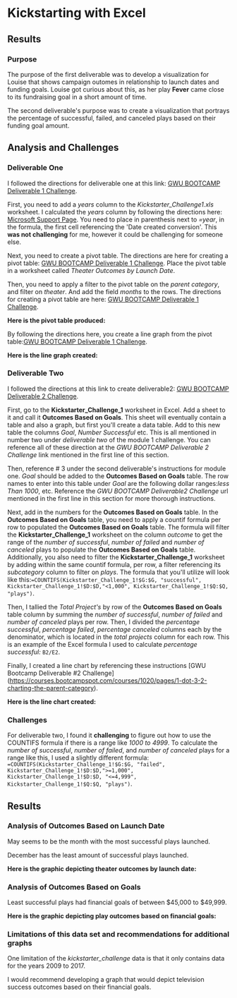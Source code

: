 # Kickstarting with Excel

## Results

### Purpose
The purpose of the first deliverable was to develop a visualization for Louise that shows campaign outomes in relationship to launch dates and funding goals. Louise got curious about this, as her play **Fever** came close to its fundraising goal in a short amount of time.

The second deliverable's purpose was to create a visualization that portrays the percentage of successful, failed, and canceled plays based on their funding goal amount. 

## Analysis and Challenges
### Deliverable One
I followed the directions for deliverable one at this link: [GWU BOOTCAMP Deliverable 1 Challenge](https://courses.bootcampspot.com/courses/1020/assignments/20753?module_item_id=384168).

First, you need to add a *years* column to the *Kickstarter_Challenge1.xls* worksheet. I calculated the *years* column by following the directions here: [Microsoft Support Page](https://support.microsoft.com/en-us/office/year-function-c64f017a-1354-490d-981f-578e8ec8d3b9?ui=en-us&rs=en-us&ad=us).  You need to place in parenthesis next to *=year*, in the formula, the first cell referencing the 'Date created conversion'.  This **was not challenging** for me, however it could be challenging for someone else. 

Next, you need to create a pivot table. The directions are here for creating a pivot table: [GWU BOOTCAMP Deliverable 1 Challenge](https://courses.bootcampspot.com/courses/1020/pages/1-dot-3-1-pivoting-toward-success). Place the pivot table in a worksheet called *Theater Outcomes by Launch Date*.

Then, you need to apply a filter to the pivot table on the *parent category*, and filter on *theater*.  And add the field *months* to the rows. The directions for creating a pivot table are here: [GWU BOOTCAMP Deliverable 1 Challenge](https://courses.bootcampspot.com/courses/1020/pages/1-dot-3-2-charting-the-parent-category).

**Here is the pivot table produced:**

By following the directions here, you create a line graph from the pivot table:[GWU BOOTCAMP Deliverable 1 Challenge](https://courses.bootcampspot.com/courses/1020/pages/1-dot-3-2-charting-the-parent-category).

**Here is the line graph created:**

### Deliverable Two
I followed the directions at this link to create deliverable2: [GWU BOOTCAMP Deliverable 2 Challenge](https://courses.bootcampspot.com/courses/1020/assignments/20753?module_item_id=384168).

First, go to the **Kickstarter_Challenge_1** worksheet in Excel.  Add a sheet to it and call it **Outcomes Based on Goals**. This sheet will eventually contain a table and also a graph, but first you'll create a data table.  Add to this new table the columns *Goal*, *Number Successful* etc. This is all mentioned in number two under *deliverable two* of the module 1 challenge. You can reference all of these direction at the *GWU BOOTCAMP Deliverable 2 Challenge* link mentioned in the first line of this section. 

Then, reference # 3 under the second deliverable's instructions for module one. *Goal* should be added to the **Outcomes Based on Goals** table. The row names to enter into this table under *Goal* are the following dollar ranges:*less Than 1000*, etc. Reference the *GWU BOOTCAMP Deliverable2 Challenge* url mentioned in the first line in this section for more thorough instructions. 

Next, add in the numbers for the **Outcomes Based on Goals** table.  In the **Outcomes Based on Goals** table, you need to apply a countif formula per row to populated the **Outcomes Based on Goals** table. The formula will filter the **Kickstarter_Challenge_1** worksheet on the column *outcome* to get the range of the *number of successful*, *number of failed* and *number of canceled* plays to populate the **Outcomes Based on Goals** table.  Additionally, you also need to filter the **Kickstarter_Challenge_1** worksheet by adding within the same countif formula, per row, a filter referencing its *subcategory* column to filter on *plays*. The formula that you'll utilize will look like this:`=COUNTIFS(Kickstarter_Challenge_1!$G:$G, "successful", Kickstarter_Challenge_1!$D:$D,"<1,000", Kickstarter_Challenge_1!$Q:$Q, "plays")`.  

Then, I tallied the *Total Project's* by row of the **Outcomes Based on Goals** table column by summing the *number of successful*, *number of failed* and *number of canceled* plays per row. Then, I divided the *percentage successful*, *percentage failed*, *percentage canceled* columns each by the denominator, which is located in the *total projects* column for each row. This is an example of the Excel formula I used to calculate *percentage successful:* `B2/E2`.
 
Finally, I created a line chart by referencing these instructions [GWU Bootcamp Deliverable #2 Challenge] (https://courses.bootcampspot.com/courses/1020/pages/1-dot-3-2-charting-the-parent-category).
 
**Here is the line chart created:**

### Challenges

For deliverable two, I found it **challenging** to figure out how to use the COUNTIFS formula if there is a range like *1000 to 4999*.  To calculate the *number of successful*, *number of failed*, and *number of canceled* plays for a range like this, I used a slightly different formula: `=COUNTIFS(Kickstarter_Challenge_1!$G:$G, "failed", Kickstarter_Challenge_1!$D:$D,">=1,000", Kickstarter_Challenge_1!$D:$D, "<=4,999", Kickstarter_Challenge_1!$Q:$Q, "plays")`.

## Results

### Analysis of Outcomes Based on Launch Date
May seems to be the month with the most successful plays launched. 

December has the least amount of successful plays launched. 

**Here is the graphic depicting theater outcomes by launch date:**

### Analysis of Outcomes Based on Goals
Least successful plays had financial goals of between $45,000 to $49,999.

**Here is the graphic depicting play outcomes based on financial goals:**

### Limitations of this data set and recommendations for additional graphs
One limitation of the *kickstarter_challenge* data is that it only contains data for the years 2009 to 2017.

I would recommend developing a graph that would depict television success outcomes based on their financial goals.




